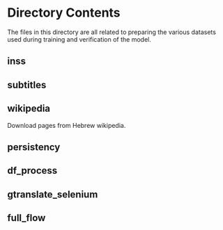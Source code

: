 # Directory Contents

The files in this directory are all related to preparing the various datasets used during training and verification of the model.

## inss

## subtitles

## wikipedia
Download pages from Hebrew wikipedia.

## persistency


## df_process

## gtranslate_selenium

## full_flow
